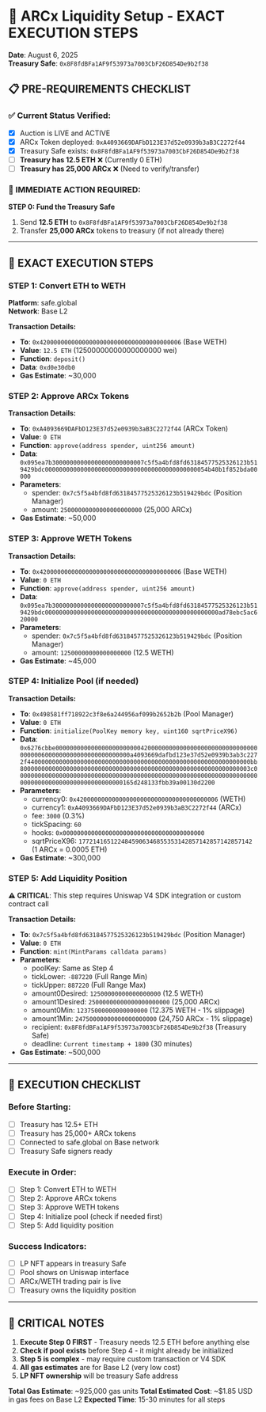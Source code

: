 
# 🚀 ARCx Liquidity Setup - EXACT EXECUTION STEPS
**Date**: August 6, 2025  
**Treasury Safe**: `0x8F8fdBFa1AF9f53973a7003CbF26D854De9b2f38`

## 📋 PRE-REQUIREMENTS CHECKLIST

### ✅ Current Status Verified:
- [x] Auction is LIVE and ACTIVE
- [x] ARCx Token deployed: `0xA4093669DAFbD123E37d52e0939b3aB3C2272f44`
- [x] Treasury Safe exists: `0x8F8fdBFa1AF9f53973a7003CbF26D854De9b2f38`
- [ ] **Treasury has 12.5 ETH** ❌ (Currently 0 ETH)
- [ ] **Treasury has 25,000 ARCx** ❌ (Need to verify/transfer)

### 🚨 IMMEDIATE ACTION REQUIRED:
**STEP 0: Fund the Treasury Safe**
1. Send **12.5 ETH** to `0x8F8fdBFa1AF9f53973a7003CbF26D854De9b2f38`
2. Transfer **25,000 ARCx** tokens to treasury (if not already there)

---

## 🎯 EXACT EXECUTION STEPS

### STEP 1: Convert ETH to WETH
**Platform**: safe.global  
**Network**: Base L2

**Transaction Details:**
- **To**: `0x4200000000000000000000000000000000000006` (Base WETH)
- **Value**: `12.5 ETH` (12500000000000000000 wei)
- **Function**: `deposit()`
- **Data**: `0xd0e30db0`
- **Gas Estimate**: ~30,000


### STEP 2: Approve ARCx Tokens
**Transaction Details:**
- **To**: `0xA4093669DAFbD123E37d52e0939b3aB3C2272f44` (ARCx Token)
- **Value**: `0 ETH`
- **Function**: `approve(address spender, uint256 amount)`
- **Data**: `0x095ea7b30000000000000000000000007c5f5a4bfd8fd63184577525326123b519429bdc0000000000000000000000000000000000000000000054b40b1f852bda00000`
- **Parameters**:
  - spender: `0x7c5f5a4bfd8fd63184577525326123b519429bdc` (Position Manager)
  - amount: `25000000000000000000000` (25,000 ARCx)
- **Gas Estimate**: ~50,000

### STEP 3: Approve WETH Tokens
**Transaction Details:**
- **To**: `0x4200000000000000000000000000000000000006` (Base WETH)
- **Value**: `0 ETH`
- **Function**: `approve(address spender, uint256 amount)`
- **Data**: `0x095ea7b30000000000000000000000007c5f5a4bfd8fd63184577525326123b519429bdc0000000000000000000000000000000000000000000000000ad78ebc5ac620000`
- **Parameters**:
  - spender: `0x7c5f5a4bfd8fd63184577525326123b519429bdc` (Position Manager)
  - amount: `12500000000000000000` (12.5 WETH)
- **Gas Estimate**: ~45,000


### STEP 4: Initialize Pool (if needed)
**Transaction Details:**
- **To**: `0x498581ff718922c3f8e6a244956af099b2652b2b` (Pool Manager)
- **Value**: `0 ETH`
- **Function**: `initialize(PoolKey memory key, uint160 sqrtPriceX96)`
- **Data**: `0x6276cbbe0000000000000000000000004200000000000000000000000000000000000006000000000000000000000000a4093669dafbd123e37d52e0939b3ab3c2272f440000000000000000000000000000000000000000000000000000000000000bb80000000000000000000000000000000000000000000000000000000000000003c0000000000000000000000000000000000000000000000000000000000000000000000000000000000000000000000000165d248133fbb39a00130d2200`
- **Parameters**:
  - currency0: `0x4200000000000000000000000000000000000006` (WETH)
  - currency1: `0xA4093669DAFbD123E37d52e0939b3aB3C2272f44` (ARCx)
  - fee: `3000` (0.3%)
  - tickSpacing: `60`
  - hooks: `0x0000000000000000000000000000000000000000`
  - sqrtPriceX96: `1772141651224845906346855353142857142857142857142` (1 ARCx = 0.0005 ETH)
- **Gas Estimate**: ~300,000

### STEP 5: Add Liquidity Position
**⚠️ CRITICAL**: This step requires Uniswap V4 SDK integration or custom contract call

**Transaction Details:**
- **To**: `0x7c5f5a4bfd8fd63184577525326123b519429bdc` (Position Manager)
- **Value**: `0 ETH`
- **Function**: `mint(MintParams calldata params)`
- **Parameters**:
  - poolKey: Same as Step 4
  - tickLower: `-887220` (Full Range Min)
  - tickUpper: `887220` (Full Range Max)
  - amount0Desired: `12500000000000000000` (12.5 WETH)
  - amount1Desired: `25000000000000000000000` (25,000 ARCx)
  - amount0Min: `12375000000000000000` (12.375 WETH - 1% slippage)
  - amount1Min: `24750000000000000000000` (24,750 ARCx - 1% slippage)
  - recipient: `0x8F8fdBFa1AF9f53973a7003CbF26D854De9b2f38` (Treasury Safe)
  - deadline: `Current timestamp + 1800` (30 minutes)
- **Gas Estimate**: ~500,000

---

## 🎯 EXECUTION CHECKLIST

### Before Starting:
- [ ] Treasury has 12.5+ ETH
- [ ] Treasury has 25,000+ ARCx tokens
- [ ] Connected to safe.global on Base network
- [ ] Treasury Safe signers ready

### Execute in Order:
- [ ] Step 1: Convert ETH to WETH
- [ ] Step 2: Approve ARCx tokens
- [ ] Step 3: Approve WETH tokens
- [ ] Step 4: Initialize pool (check if needed first)
- [ ] Step 5: Add liquidity position

### Success Indicators:
- [ ] LP NFT appears in treasury Safe
- [ ] Pool shows on Uniswap interface
- [ ] ARCx/WETH trading pair is live
- [ ] Treasury owns the liquidity position

---

## 🚨 CRITICAL NOTES

1. **Execute Step 0 FIRST** - Treasury needs 12.5 ETH before anything else
2. **Check if pool exists** before Step 4 - it might already be initialized
3. **Step 5 is complex** - may require custom transaction or V4 SDK
4. **All gas estimates** are for Base L2 (very low cost)
5. **LP NFT ownership** will be treasury Safe address

**Total Gas Estimate**: ~925,000 gas units
**Total Estimated Cost**: ~$1.85 USD in gas fees on Base L2
**Expected Time**: 15-30 minutes for all steps
